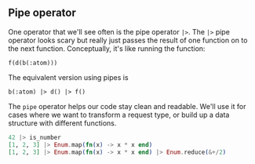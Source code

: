## Pipe operator

One operator that we'll see often is the pipe operator `|>`. The `|>` pipe operator looks scary but really just passes the result of one function on to the next function. Conceptually, it's like running the function:

```
f(d(b(:atom)))
```

The equivalent version using pipes is

```
b(:atom) |> d() |> f()
```

The `pipe` operator helps our code stay clean and readable. We'll use it for cases where we want to transform a request type, or build up a data structure with different functions.


```elixir
42 |> is_number
[1, 2, 3] |> Enum.map(fn(x) -> x * x end)
[1, 2, 3] |> Enum.map(fn(x) -> x * x end) |> Enum.reduce(&+/2)
```


